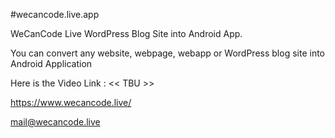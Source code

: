 #wecancode.live.app

WeCanCode Live WordPress Blog Site into Android App.


You can convert any website, webpage, webapp or WordPress blog site into Android Application

Here is the Video Link : << TBU >>


https://www.wecancode.live/

mail@wecancode.live


